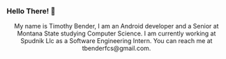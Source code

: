 ### Hello There! 👋

<p align="center">My name is Timothy Bender, I am an Android developer and a Senior at Montana State studying Computer Science. I am currently working at Spudnik Llc as a Software Engineering Intern. You can reach me at tbenderfcs@gmail.com.</p>





